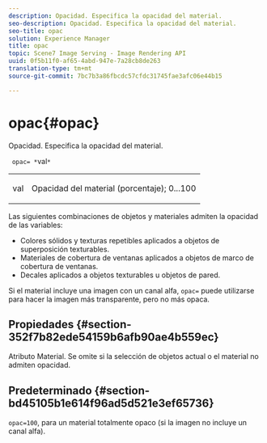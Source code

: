 ```yaml
---
description: Opacidad. Especifica la opacidad del material.
seo-description: Opacidad. Especifica la opacidad del material.
seo-title: opac
solution: Experience Manager
title: opac
topic: Scene7 Image Serving - Image Rendering API
uuid: 0f5b11f0-af65-4abd-947e-7a28cb8de263
translation-type: tm+mt
source-git-commit: 7bc7b3a86fbcdc57cfdc31745fae3afc06e44b15

---
```



# opac{#opac}

Opacidad. Especifica la opacidad del material.

` opac= *`val`*`

<table id="simpletable_6AB8CD75F526469FBC9FEAE049792EF2"> 
 <tr class="strow"> 
  <td class="stentry"> <p> <span class="varname"> val </span> </p> </td> 
  <td class="stentry"> <p>Opacidad del material (porcentaje); 0...100 </p> </td> 
 </tr> 
</table>

Las siguientes combinaciones de objetos y materiales admiten la opacidad de las variables:

* Colores sólidos y texturas repetibles aplicados a objetos de superposición texturables.
* Materiales de cobertura de ventanas aplicados a objetos de marco de cobertura de ventanas.
* Decales aplicados a objetos texturables u objetos de pared.

Si el material incluye una imagen con un canal alfa, `opac=` puede utilizarse para hacer la imagen más transparente, pero no más opaca.

## Propiedades {#section-352f7b82ede54159b6afb90ae4b559ec}

Atributo Material. Se omite si la selección de objetos actual o el material no admiten opacidad.

## Predeterminado {#section-bd45105b1e614f96ad5d521e3ef65736}

`opac=100`, para un material totalmente opaco (si la imagen no incluye un canal alfa).
